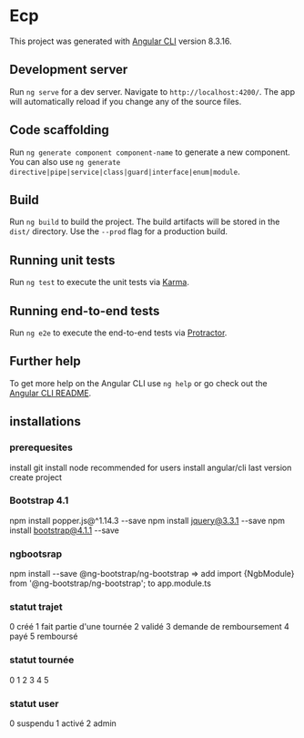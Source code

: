# Ecp

This project was generated with [Angular CLI](https://github.com/angular/angular-cli) version 8.3.16.

## Development server

Run `ng serve` for a dev server. Navigate to `http://localhost:4200/`. The app will automatically reload if you change any of the source files.

## Code scaffolding

Run `ng generate component component-name` to generate a new component. You can also use `ng generate directive|pipe|service|class|guard|interface|enum|module`.

## Build

Run `ng build` to build the project. The build artifacts will be stored in the `dist/` directory. Use the `--prod` flag for a production build.

## Running unit tests

Run `ng test` to execute the unit tests via [Karma](https://karma-runner.github.io).

## Running end-to-end tests

Run `ng e2e` to execute the end-to-end tests via [Protractor](http://www.protractortest.org/).

## Further help

To get more help on the Angular CLI use `ng help` or go check out the [Angular CLI README](https://github.com/angular/angular-cli/blob/master/README.md).

## installations

### prerequesites
install git
install node recommended for users
install angular/cli last version
create project
### Bootstrap 4.1

npm install popper.js@^1.14.3 --save
npm install jquery@3.3.1 --save
npm install bootstrap@4.1.1 --save

### ngbootsrap

npm install --save @ng-bootstrap/ng-bootstrap   => add import {NgbModule} from '@ng-bootstrap/ng-bootstrap'; to app.module.ts



### statut trajet

0 créé 
1 fait partie d'une tournée
2 validé
3 demande de remboursement 
4 payé
5 remboursé 


### statut tournée

0 
1
2 
3 
4 
5  

### statut user

0 suspendu
1 activé
2 admin

